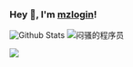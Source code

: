 ### Hey 👋, I'm [mzlogin](https://mazhuang.org)!

![Github Stats](https://github-readme-stats.vercel.app/api?username=mzlogin&show_icons=true) <img src="https://cdn.jsdelivr.net/gh/mzlogin/blog-assets@master/qrcode_196.jpg" alt="闷骚的程序员">

<a title="Hits" target="_blank" href="https://github.com/mzlogin/mzlogin"><img src="https://hits.b3log.org/mzlogin/mzlogin.svg"></a>

<!--
**mzlogin/mzlogin** is a ✨ _special_ ✨ repository because its `README.md` (this file) appears on your GitHub profile.

Here are some ideas to get you started:

- 🔭 I’m currently working on ...
- 🌱 I’m currently learning ...
- 👯 I’m looking to collaborate on ...
- 🤔 I’m looking for help with ...
- 💬 Ask me about ...
- 📫 How to reach me: ...
- 😄 Pronouns: ...
- ⚡ Fun fact: ...
-->
